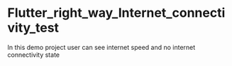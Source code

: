 # Flutter_right_way_Internet_connectivity_test
In this demo project user can see internet speed and no internet connectivity state

